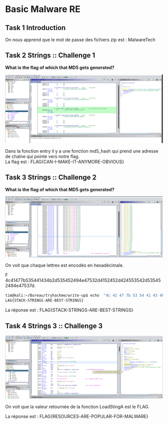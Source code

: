 # Basic Malware RE #

## Task 1 Introduction ##

On nous apprend que le mot de passe des fichiers zip est : MalwareTech  

## Task 2 Strings :: Challenge 1 ##

**What is the flag of which that MD5 gets generated?**

![ghidra](./Task1-01.png)

Dans la fonction entry il y a une fonction md5_hash qui prend une adresse de chaîne qui pointe vers notre flag.  
La flag est : FLAG{CAN-I-MAKE-IT-ANYMORE-OBVIOUS}   

## Task 3 Strings :: Challenge 2 ##

**What is the flag of which that MD5 gets generated?**

![ghidra](./Task1-02.png)

On voit que chaque lettres est encodés en hexadécimale.   

F
4c41477b535441434b2d535452494e47532d4152452d424553542d535452494e47537d.  

```bash
tim@kali:~/Bureau/tryhackme/write-up$ echo  "4c 41 47 7b 53 54 41 43 4b 2d 53 54 52 49 4e 47 53 2d 41 52 45 2d 42 45 53 54 2d 53 54 52 49 4e 47 53 7d" | hex2raw 
LAG{STACK-STRINGS-ARE-BEST-STRINGS}
```

La réponse est : FLAG{STACK-STRINGS-ARE-BEST-STRINGS}    

## Task 4 Strings 3 :: Challenge 3 ##

![ghidra](./Task1-03.png)   

On voit que la valeur retournée de la fonction LoadStingA est le FLAG.    

La réponse est : FLAG{RESOURCES-ARE-POPULAR-FOR-MALWARE}    

